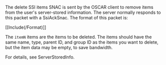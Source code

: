 The delete SSI items SNAC is sent by the OSCAR client to remove items from the user's server-stored information. The server normally responds to this packet with a SsiAckSnac. The format of this packet is:

[[Include(/Format)]]

The `itemN` items are the items to be deleted. The items should have the same name, type, parent ID, and group ID as the items you want to delete, but the item data may be empty, to save bandwidth.

For details, see ServerStoredInfo.